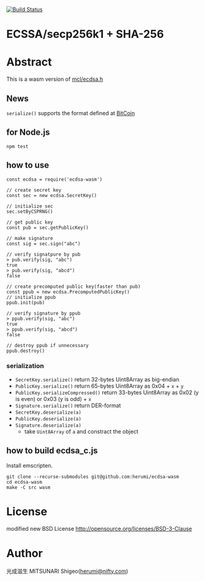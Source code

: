 [![Build Status](https://github.com/herumi/ecdsa-wasm/actions/workflows/main.yml/badge.svg)](https://github.com/herumi/ecdsa-wasm/actions/workflows/main.yml)

# ECSSA/secp256k1 + SHA-256

# Abstract

This is a wasm version of [mcl/ecdsa.h](https://github.com/herumi/mcl/blob/master/include/mcl/ecdsa.h)

## News
`serialize()` supports the format defined at [BitCoin](https://www.oreilly.com/library/view/programming-bitcoin/9781492031482/ch04.html)

## for Node.js
```
npm test
```

## how to use
```
const ecdsa = require('ecdsa-wasm')

// create secret key
const sec = new ecdsa.SecretKey()

// initialize sec
sec.setByCSPRNG()

// get public key
const pub = sec.getPublicKey()

// make signature
const sig = sec.sign("abc")

// verify signatpure by pub
> pub.verify(sig, "abc")
true
> pub.verify(sig, "abcd")
false

// create precomputed public key(faster than pub)
const ppub = new ecdsa.PrecomputedPublicKey()
// initialize ppub
ppub.init(pub)

// verify signature by ppub
> ppub.verify(sig, "abc")
true
> ppub.verify(sig, "abcd")
false

// destroy ppub if unnecessary
ppub.destroy()
```

### serialization
- `SecretKey.serialize()` return 32-bytes Uint8Array as big-endian
- `PublicKey.serialize()` return 65-bytes Uint8Array as 0x04 + `x` + `y`
- `PublicKey.serializeCompressed()` return 33-bytes Uint8Array as 0x02 (y is even) or 0x03 (y is odd) + `x`
- `Signature.serialize()` return DER-format
- `SecretKey.deserialize(a)`
- `PublicKey.deserialize(a)`
- `Signature.deserialize(a)`
  - take `Uint8Array` of `a` and constract the object

## how to build ecdsa_c.js

Install emscripten.
```
git clone --recurse-submodules git@github.com:herumi/ecdsa-wasm
cd ecdsa-wasm
make -C src wasm
```

# License

modified new BSD License
http://opensource.org/licenses/BSD-3-Clause

# Author

光成滋生 MITSUNARI Shigeo(herumi@nifty.com)
